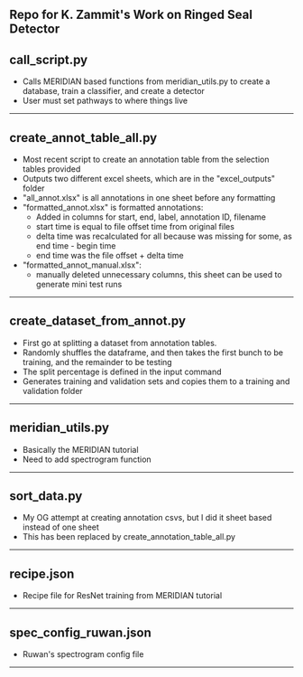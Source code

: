 ## Repo for K. Zammit's Work on Ringed Seal Detector ##

## call_script.py ##

- Calls MERIDIAN based functions from meridian_utils.py to create a database, train a classifier, and create a detector
- User must set pathways to where things live
______________________

## create_annot_table_all.py ##

- Most recent script to create an annotation table from the selection tables provided
- Outputs two different excel sheets, which are in the "excel_outputs" folder 
- "all_annot.xlsx" is all annotations in one sheet before any formatting
- "formatted_annot.xlsx" is formatted annotations: 
	- Added in columns for start, end, label, annotation ID, filename
	- start time is equal to file offset time from original files 
	- delta time was recalculated for all because was missing for some, as end time - begin time
	- end time was the file offset + delta time
- "formatted_annot_manual.xlsx":
	- manually deleted unnecessary columns, this sheet can be used to generate mini test runs

______________________

## create_dataset_from_annot.py ##

- First go at splitting a dataset from annotation tables. 
- Randomly shuffles the dataframe, and then takes the first bunch to be training, and the remainder to be testing
- The split percentage is defined in the input command 
- Generates training and validation sets and copies them to a training and validation folder
______________________

## meridian_utils.py ##

- Basically the MERIDIAN tutorial
- Need to add spectrogram function 
______________________

## sort_data.py ##

- My OG attempt at creating annotation csvs, but I did it sheet based instead of one sheet 
- This has been replaced by create_annotation_table_all.py
______________________

## recipe.json ##

- Recipe file for ResNet training from MERIDIAN tutorial
______________________

## spec_config_ruwan.json ##

- Ruwan's spectrogram config file 
______________________


